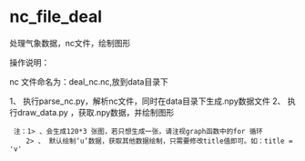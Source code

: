 # nc_file_deal
处理气象数据，nc文件，绘制图形

操作说明：


nc 文件命名为：deal_nc.nc,放到data目录下

1、 执行parse_nc.py，解析nc文件，同时在data目录下生成.npy数据文件
2、 执行draw_data.py ，获取.npy数据，并绘制图形
     
     注：1> 、会生成120*3 张图，若只想生成一张，请注视graph函数中的for 循环
        2> 、 默认绘制‘u’数据，获取其他数据绘制，只需要修改title值即可。如：title = 'v'
